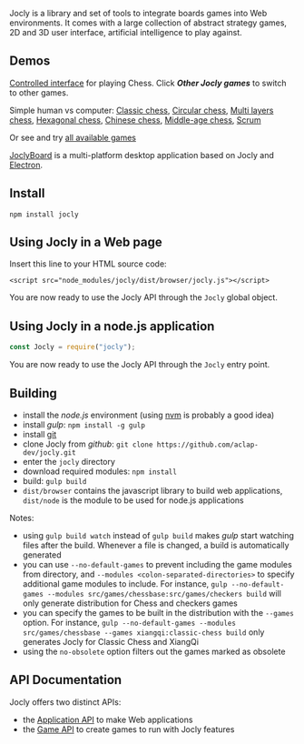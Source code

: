 
Jocly is a library and set of tools to integrate boards games into Web environments.
It comes with a large collection of abstract strategy games, 2D and 3D user interface,
artificial intelligence to play against.

Demos
-----

[Controlled interface](https://aclap-dev.github.io/jocly/examples/browser/control.html) for playing Chess.
Click _**Other Jocly games**_ to switch to other games.

Simple human vs computer: [Classic chess](https://aclap-dev.github.io/jocly/examples/browser/simple.html?game=classic-chess),
[Circular chess](https://aclap-dev.github.io/jocly/examples/browser/simple.html?game=circular-chess),
[Multi layers chess](https://aclap-dev.github.io/jocly/examples/browser/simple.html?game=raumschach),
[Hexagonal chess](https://aclap-dev.github.io/jocly/examples/browser/simple.html?game=glinski-chess),
[Chinese chess](https://aclap-dev.github.io/jocly/examples/browser/simple.html?game=xiangqi),
[Middle-age chess](https://aclap-dev.github.io/jocly/examples/browser/simple.html?game=courier-chess),
[Scrum](https://aclap-dev.github.io/jocly/examples/browser/simple.html?game=scrum)

Or see and try [all available games](https://aclap-dev.github.io/jocly/examples/browser/multiple.html)

[JoclyBoard](https://github.com/aclap-dev/joclyboard) is a multi-platform desktop application based on Jocly 
and [Electron](https://electron.atom.io/).

Install
-------
````
npm install jocly
````

Using Jocly in a Web page
-------------------------

Insert this line to your HTML source code:
````
<script src="node_modules/jocly/dist/browser/jocly.js"></script>
````

You are now ready to use the Jocly API through the `Jocly` global object.

Using Jocly in a node.js application
------------------------------------

````Javascript
const Jocly = require("jocly");
````

You are now ready to use the Jocly API through the `Jocly` entry point.

Building
--------

- install the *node.js* environment (using [nvm](https://github.com/creationix/nvm) is probably a good idea)
- install *gulp*: `npm install -g gulp`
- install [git](https://git-scm.com/downloads)
- clone Jocly from *github*: `git clone https://github.com/aclap-dev/jocly.git`
- enter the `jocly` directory
- download required modules: `npm install`
- build: `gulp build`
- `dist/browser` contains the javascript library to build web applications, `dist/node` is the module to be used for node.js applications

Notes:
- using `gulp build watch` instead of `gulp build` makes *gulp* start watching files after the build. Whenever a file is changed, a build is automatically generated
- you can use `--no-default-games` to prevent including the game modules from directory, and `--modules <colon-separated-directories>` to specify additional game modules to include. For instance, `gulp --no-default-games --modules src/games/chessbase:src/games/checkers build` will only generate distribution for Chess and checkers games
- you can specify the games to be built in the distribution with the `--games` option. For instance, `gulp --no-default-games --modules src/games/chessbase --games xiangqi:classic-chess build` only generates Jocly for Classic Chess and XiangQi
- using the `no-obsolete` option filters out the games marked as obsolete

API Documentation
-----------------

Jocly offers two distinct APIs:
- the [Application API](https://github.com/aclap-dev/jocly/wiki/Application-API) to make Web applications
- the [Game API](https://github.com/aclap-dev/jocly/wiki/Game-API) to create games to run with Jocly features
